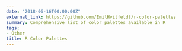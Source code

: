 ```yaml
---
date: "2018-06-16T00:00:00Z"
external_link: https://github.com/EmilHvitfeldt/r-color-palettes
summary: Comprehensive list of color palettes available in R
tags:
- Other
title: R Color Palettes
---
```


